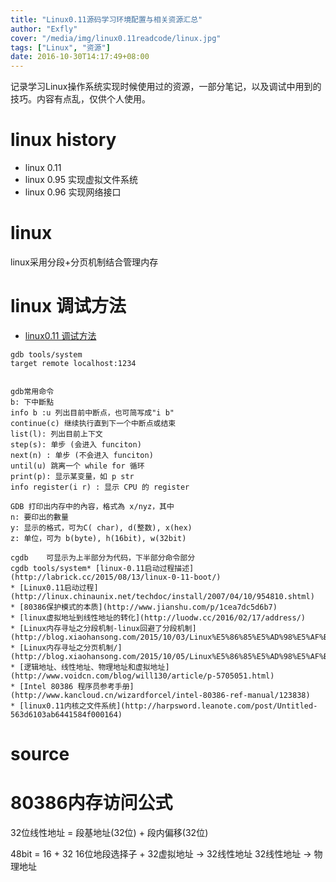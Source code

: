```yaml
---
title: "Linux0.11源码学习环境配置与相关资源汇总"
author: "Exfly"
cover: "/media/img/linux0.11readcode/linux.jpg"
tags: ["Linux", "资源"]
date: 2016-10-30T14:17:49+08:00
---
```


记录学习Linux操作系统实现时候使用过的资源，一部分笔记，以及调试中用到的技巧。内容有点乱，仅供个人使用。

<!--more--> 

# linux history

* linux 0.11
* linux 0.95    实现虚拟文件系统
* linux 0.96    实现网络接口

# linux

linux采用分段+分页机制结合管理内存

# linux 调试方法 

* [linux0.11 调试方法](https://wwssllabcd.github.io/blog/2012/08/03/compile-linux011/)
```
gdb tools/system
target remote localhost:1234


gdb常用命令
b: 下中斷點
info b :u 列出目前中断点，也可简写成"i b"
continue(c) 继续执行直到下一个中断点或结束
list(l): 列出目前上下文
step(s): 单步 (会进入 funciton)
next(n) : 单步 (不会进入 funciton)
until(u) 跳离一个 while for 循环
print(p): 显示某变量，如 p str
info register(i r) : 显示 CPU 的 register

GDB 打印出内存中的內容，格式為 x/nyz，其中
n: 要印出的數量
y: 显示的格式，可为C( char), d(整数), x(hex)
z: 单位，可为 b(byte), h(16bit), w(32bit)

cgdb	可显示为上半部分为代码，下半部分命令部分
cgdb tools/system* [linux-0.11启动过程描述](http://labrick.cc/2015/08/13/linux-0-11-boot/)
* [Linux0.11启动过程](http://linux.chinaunix.net/techdoc/install/2007/04/10/954810.shtml)
* [80386保护模式的本质](http://www.jianshu.com/p/1cea7dc5d6b7)
* [linux虚拟地址到线性地址的转化](http://luodw.cc/2016/02/17/address/)
* [Linux内存寻址之分段机制-linux回避了分段机制](http://blog.xiaohansong.com/2015/10/03/Linux%E5%86%85%E5%AD%98%E5%AF%BB%E5%9D%80%E4%B9%8B%E5%88%86%E6%AE%B5%E6%9C%BA%E5%88%B6/)
* [Linux内存寻址之分页机制/](http://blog.xiaohansong.com/2015/10/05/Linux%E5%86%85%E5%AD%98%E5%AF%BB%E5%9D%80%E4%B9%8B%E5%88%86%E9%A1%B5%E6%9C%BA%E5%88%B6/)
* [逻辑地址、线性地址、物理地址和虚拟地址](http://www.voidcn.com/blog/will130/article/p-5705051.html)
* [Intel 80386 程序员参考手册](http://www.kancloud.cn/wizardforcel/intel-80386-ref-manual/123838)
* [linux0.11内核之文件系统](http://harpsword.leanote.com/post/Untitled-563d6103ab6441584f000164)
```

# source

# 80386内存访问公式
32位线性地址 = 段基地址(32位)  + 段内偏移(32位)

48bit = 16 + 32
16位地段选择子 + 32虚拟地址 -> 32线性地址
32线性地址 -> 物理地址
